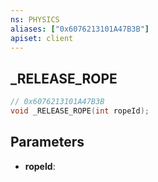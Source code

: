 ```yaml
---
ns: PHYSICS
aliases: ["0x6076213101A47B3B"]
apiset: client
---
```

## _RELEASE_ROPE

```c
// 0x6076213101A47B3B
void _RELEASE_ROPE(int ropeId);
```


## Parameters
* **ropeId**:



